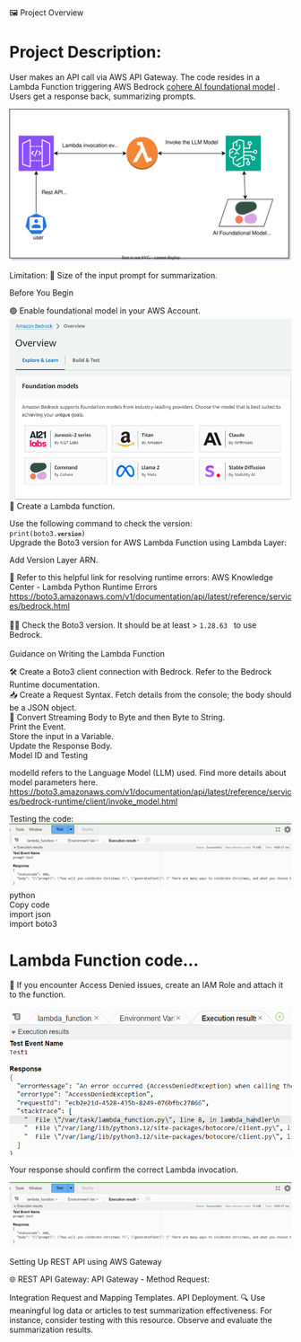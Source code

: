 🖼️ Project Overview

# Project Description: 
User makes an API call via AWS API Gateway. The code resides in a Lambda Function triggering AWS Bedrock [cohere AI foundational model](https://cohere.com/models/command)
. Users get a response back, summarizing prompts.

![Alt text](screenshots/bedrock-demo.drawio.svg)

Limitation: 📏 Size of the input prompt for summarization.

Before You Begin

🟢 Enable foundational model in your AWS Account. <br>
![Alt text](<screenshots/Screenshot 2023-12-27 153006.png>)
🧩 Create a Lambda function. <br>

Use the following command to check the version: <code > print(boto3.<code >__version__</code >) </code > <br>
Upgrade the Boto3 version for AWS Lambda Function using Lambda Layer: <br>

Add Version Layer ARN. <br>

🔗 Refer to this helpful link for resolving runtime errors: AWS Knowledge Center - Lambda Python Runtime Errors
<br> https://boto3.amazonaws.com/v1/documentation/api/latest/reference/services/bedrock.html <br>
<br> 🕵️‍♂️ Check the Boto3 version. It should be at least  > <code >1.28.63 </code > to use Bedrock. <br>
<br>Guidance on Writing the Lambda Function <br>





🛠️ Create a Boto3 client connection with Bedrock. Refer to the Bedrock Runtime documentation. <br>
📥 Create a Request Syntax. Fetch details from the console; the body should be a JSON object. <br>
📜 Convert Streaming Body to Byte and then Byte to String. <br>
Print the Event. <br>
Store the input in a Variable. <br>
Update the Response Body. <br>
Model ID and Testing <br>

modelId refers to the Language Model (LLM) used. Find more details about model parameters here. <br>
https://boto3.amazonaws.com/v1/documentation/api/latest/reference/services/bedrock-runtime/client/invoke_model.html

Testing the code: <br> ![Alt text](screenshots/test-prompt.png) <br>
python <br>
Copy code <br>
import json <br>
import boto3 <br>

# Lambda Function code...
🛑 If you encounter Access Denied issues, create an IAM Role and attach it to the function.

![Alt text](screenshots/AccessDenied.png)

Your response should confirm the correct Lambda invocation.
 
 ![Alt text](screenshots/test-prompt.png)

Setting Up REST API using AWS Gateway

🌐 REST API Gateway:
API Gateway - Method Request:




Integration Request and Mapping Templates.
API Deployment.
🔍 Use meaningful log data or articles to test summarization effectiveness. For instance, consider testing with this resource. Observe and evaluate the summarization results.